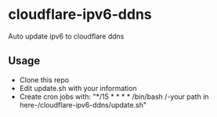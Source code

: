 # cloudflare-ipv6-ddns
Auto update ipv6 to cloudflare ddns

## Usage

- Clone this repo
- Edit update.sh with your information
- Create cron jobs with: "*/15 * * * * /bin/bash /-your path in here-/cloudflare-ipv6-ddns/update.sh"
